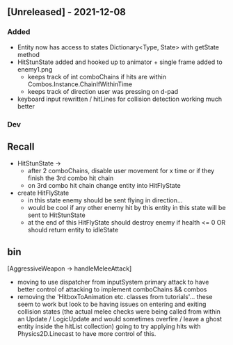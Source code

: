 ## [Unreleased] - 2021-12-08
### Added
- Entity now has access to states Dictionary<Type, State> with getState method
- HitStunState added and hooked up to animator + single frame added to enemy1.png
  - keeps track of int comboChains if hits are within Combos.Instance.ChainIfWithinTime
  - keeps track of direction user was pressing on d-pad
- keyboard input rewritten / hitLines for collision detection working much better

### Dev

## Recall
- HitStunState -> 
  - after 2 comboChains, disable user movement for x time or if they finish the 3rd combo hit chain
  - on 3rd combo hit chain change entity into HitFlyState
- create HitFlyState 
  - in this state enemy should be sent flying in direction... 
  - would be cool if any other enemy hit by this entity in this state will be sent to HitStunState 
  - at the end of this HitFlyState should destroy enemy if health <= 0 OR should return entity to idleState

## bin
[AggressiveWeapon -> handleMeleeAttack]
- moving to use dispatcher from inputSystem primary attack to have better control of attacking to implement comboChains && combos
- removing the 'HitboxToAnimation etc. classes from tutorials'... these seem to work but 
look to be having issues on entering and exiting collision states (the actual melee checks were being called from within an Update / LogicUpdate and would sometimes overfire / leave a ghost entity inside the hitList collection)
going to try applying hits with Physics2D.Linecast to have more control of this.


